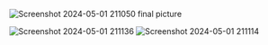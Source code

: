 
![Screenshot 2024-05-01 211050](https://github.com/yusrilizzhap/porto_movie_openapi/assets/48199245/26fb0df1-528d-42f9-910d-21aa36dab994)
final picture

![Screenshot 2024-05-01 211136](https://github.com/yusrilizzhap/porto_movie_openapi/assets/48199245/dd50044d-8d58-4f41-b21b-60d5475735c1)
![Screenshot 2024-05-01 211114](https://github.com/yusrilizzhap/porto_movie_openapi/assets/48199245/f2bce899-1bcb-4069-88ac-d6fff9cf0f20)

